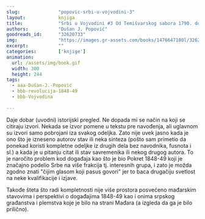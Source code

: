 ```yaml
---
slug:              "popovic-srbi-u-vojvodini-3"
layout:            knjiga
title:             "Srbi u Vojvodini #3 Od Temišvarskog sabora 1790. do Blagoveštanskog sabora 1861."
authors:           "Dušan J. Popović"
goodreads_id:      "32620733"
img:               "https://images.gr-assets.com/books/1476647180l/32620733.jpg"
excerpt:           ""
categories:        ['knjige']
animation:
  url: /assets/img/book.gif
  width: 300
  height: 244
tags:
  - aaa-Dušan-J.-Popović
  - bbb-revolucija-1848-49
  - bbb-Vojvodina
  
---
```


Daje dobar (uvodni) istorijski pregled. Ne dopada mi se način na koji se citiraju izvori. Nekada se izvor pomene u 
tekstu pre navođenja, ali uglavnom su izvori samo pobrojani iza svakog odeljka. Zato nije uvek jasno kada je ono što je 
izneseno autorov stav ili neka sinteza (pošto sam primetio da ponekad koristi kompletne odeljke iz drugih dela bez 
navodnika, fusnota i sl.) a kada je u pitanju citat ili stav savremenika ili nekog drugog autora. To je naročito problem 
kod događaja kao što je bio Pokret 1848-49 koji je značajno podelio Srbe na više frakcija tj. interesnih grupa, i zato 
je možda zgodno znati "čijim glasom koji pasus govori" jer to baca drugačiju svetlost na neke kvalifikacije i izjave.

Takođe šteta što radi kompletnosti nije više prostora posvećeno mađarskim stavovima i perspektivi o događajima 1848-49 
kao i onima srpskog građanstva i plemstva koje je bilo na strani Mađara (a izgleda da ga je bilo prilično).